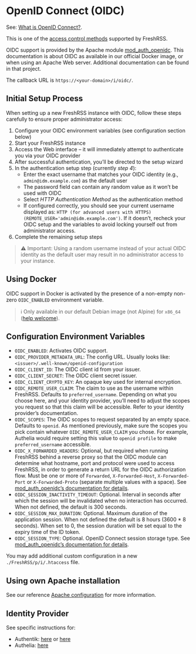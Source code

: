 # OpenID Connect (OIDC)

See: [What is OpenID Connect?](https://openid.net/connect/).

This is one of the [access control methods](09_AccessControl.md) supported by FreshRSS.

OIDC support is provided by the Apache module [mod_auth_openidc](https://github.com/OpenIDC/mod_auth_openidc).
This documentation is about OIDC as available in our official Docker image, or when using an Apache Web server.
Additional documentation can be found in that project.

The callback URL is `https://<your-domain>/i/oidc/`.

## Initial Setup Process

When setting up a new FreshRSS instance with OIDC, follow these steps carefully to ensure proper administrator access:

1. Configure your OIDC environment variables (see configuration section below)
2. Start your FreshRSS instance
3. Access the Web interface – it will immediately attempt to authenticate you via your OIDC provider
4. After successful authentication, you’ll be directed to the setup wizard
5. In the authentication setup step (currently *step 4*):
   * Enter the exact username that matches your OIDC identity (e.g., `admin@idm.example.com`) as the default user
   * The password field can contain any random value as it won’t be used with OIDC
   * Select *HTTP Authentication Method* as the authentication method
   * If configured correctly, you should see your current username displayed as: `HTTP (for advanced users with HTTPS) (REMOTE_USER='admin@idm.example.com')`. If it doesn’t, recheck your OIDC setup and the variables to avoid locking yourself out from administrator access.
6. Complete the remaining setup steps

> ⚠️ Important: Using a random username instead of your actual OIDC identity as the default user may result in no administrator access to your instance.

## Using Docker

OIDC support in Docker is activated by the presence of a non-empty non-zero `OIDC_ENABLED` environment variable.

> ℹ️ Only available in our default Debian image (not Alpine) for `x86_64` ([help welcome](https://github.com/FreshRSS/FreshRSS/issues/5722)).

## Configuration Environment Variables

* `OIDC_ENABLED`: Activates OIDC support.
* `OIDC_PROVIDER_METADATA_URL`: The config URL. Usually looks like: `<issuer>/.well-known/openid-configuration`
* `OIDC_CLIENT_ID`: The OIDC client id from your issuer.
* `OIDC_CLIENT_SECRET`: The OIDC client secret issuer.
* `OIDC_CLIENT_CRYPTO_KEY`: An opaque key used for internal encryption.
* `OIDC_REMOTE_USER_CLAIM`: The claim to use as the username within FreshRSS. Defaults to `preferred_username`. Depending on what you choose here, and your identity provider, you’ll need to adjust the scopes you request so that this claim will be accessible. Refer to your identity provider’s documentation.
* `OIDC_SCOPES`: The OIDC scopes to request separated by an empty space. Defaults to `openid`. As mentioned previously, make sure the scopes you pick contain whatever `OIDC_REMOTE_USER_CLAIM` you chose. For example, Authelia would require setting this value to `openid profile` to make `preferred_username` accessible.
* `OIDC_X_FORWARDED_HEADERS`: Optional, but required when running FreshRSS behind a reverse proxy so that the OIDC module can determine what hostname, port and protocol were used to access FreshRSS, in order to generate a return URL for the OIDC authorization flow. Must be one or more of `Forwarded`, `X-Forwarded-Host`, `X-Forwarded-Port` or `X-Forwarded-Proto` (separate multiple values with a space). See [mod_auth_openidc’s documentation for details](https://github.com/OpenIDC/mod_auth_openidc/blob/72c9f479c2d228477ff0a9518964f61879c83fb6/auth_openidc.conf#L1041-L1048).
* `OIDC_SESSION_INACTIVITY_TIMEOUT`: Optional. Interval in seconds after which the session will be invalidated when no interaction has occurred. When not defined, the default is 300 seconds.
* `OIDC_SESSION_MAX_DURATION`: Optional. Maximum duration of the application session. When not defined the default is 8 hours (3600 * 8 seconds). When set to 0, the session duration will be set equal to the expiry time of the ID token.
* `OIDC_SESSION_TYPE`: Optional. OpenID Connect session storage type. See [mod_auth_openidc’s documentation for details](https://github.com/OpenIDC/mod_auth_openidc/blob/72c9f479c2d228477ff0a9518964f61879c83fb6/auth_openidc.conf#L587-L596).

You may add additional custom configuration in a new `./FreshRSS/p/i/.htaccess` file.

## Using own Apache installation

See our reference [Apache configuration](https://github.com/FreshRSS/FreshRSS/blob/edge/Docker/FreshRSS.Apache.conf) for more information.

## Identity Provider

See specific instructions for:

* Authentik: [here](16_OpenID-Connect-Authentik.md) or [here](https://goauthentik.io/integrations/services/freshrss/)
* Authelia: [here](https://www.authelia.com/integration/openid-connect/freshrss/)
